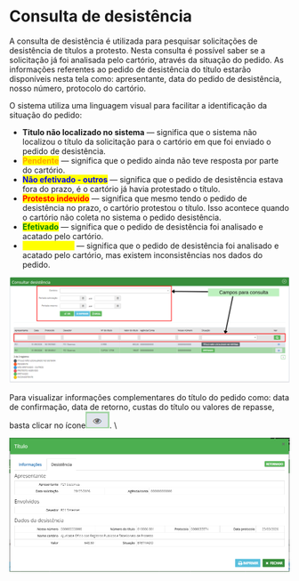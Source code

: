 # Consulta de desistência

A consulta de desistência é utilizada para pesquisar solicitações de desistência de títulos a protesto. Nesta consulta é possível saber se a solicitação já foi analisada pelo cartório, através da situação do pedido. As informações referentes ao pedido de desistência do título estarão disponíveis nesta tela como: apresentante, data do pedido de desistência, nosso número, protocolo do cartório.

O sistema utiliza uma linguagem visual para facilitar a identificação da situação do pedido:

* **Titulo não localizado no sistema** — significa que o sistema não localizou o título da solicitação para o cartório em que foi enviado o pedido de desistência.
* <mark style="color:orange;">**Pendente**</mark> — significa que o pedido ainda não teve resposta por parte do cartório.
* <mark style="color:blue;">**Não efetivado - outros**</mark> — significa que o pedido de desistência estava fora do prazo, é o cartório já havia protestado o título.
* <mark style="color:red;">**Protesto indevido**</mark> — significa que mesmo tendo o pedido de desistência no prazo, o cartório protestou o título. Isso acontece quando o cartório não coleta no sistema o pedido desistência.
* <mark style="color:green;">**Efetivado**</mark> — significa que o pedido de desistência foi analisado e acatado pelo cartório.
* <mark style="color:yellow;">**Inconsistente**</mark> — significa que o pedido de desistência foi analisado e acatado pelo cartório, mas existem inconsistências nos dados do pedido.

![](<../../.gitbook/assets/Campos para consulta (4).png>)

Para visualizar informações complementares do título do pedido como: data de confirmação, data de retorno, custas do título ou valores de repasse, basta clicar no ícone<img src="../../.gitbook/assets/image (13).png" alt="" data-size="line">. \\

![](<../../.gitbook/assets/image (29) (2).png>)
